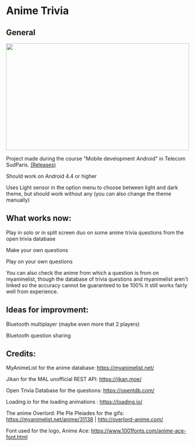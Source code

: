 # Anime Trivia

## General

<img src="\app\src\main\res\drawable"  width="501" height="292"/>

Project made during the course "Mobile development Android" in Telecom SudParis. [(Releases)](https://github.com/Inferture/AnimeQuizz/releases)

Should work on Android 4.4 or higher

Uses Light sensor in the option menu to choose between light and dark theme, but should work without
any (you can also change the theme manually)


## What works now:

Play in solo or in split screen duo on some anime trivia questions from the open trivia database

Make your own questions

Play on your own questions

You can also check the anime from which a question is from on myanimelist, though the database of
trivia questions and myanimelist aren't linked so the accuracy cannot be guaranteed to be 100%
It still works fairly well from experience.



## Ideas for improvment:

Bluetooth multiplayer (maybe even more that 2 players)

Bluetooth question sharing


## Credits:

MyAnimeList for the anime database: https://myanimelist.net/

Jikan for the MAL unofficial REST API: https://jikan.moe/

Open Trivia Database for the questions: https://opentdb.com/

Loading.io for the loading animations : https://loading.io/

The anime Overlord: Ple Ple Pleiades for the gifs: https://myanimelist.net/anime/31138 | http://overlord-anime.com/

Font used for the logo, Anime Ace: https://www.1001fonts.com/anime-ace-font.html
